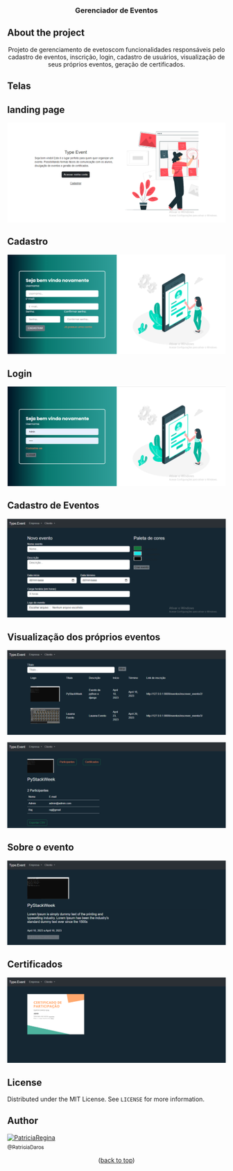 <!-- ============== HEADER ============== -->
<div align="center" id="header">
  
  <h3>Gerenciador de Eventos</h3>
</div>


<!-- ============== ABOUT ============== -->
## About the project

<div align="center">
  Projeto de gerenciamento de evetoscom funcionalidades responsáveis pelo cadastro de eventos, inscrição, login, cadastro de usuários, visualização de seus próprios eventos, geração de certificados.
</div>


<!-- ============== LANGUAGE ============== -->
## Telas

## landing page
<a href="#"><img src="img/laddingPage.png" alt="ladingPage"></a>

## Cadastro 
<a href="#"><img src="img/cadastro.png" alt="Cadastro"></a>

## Login
<a href="#"><img src="img/login.png" alt="Login"></a>

## Cadastro de Eventos
<a href="#"><img src="img/cadastroEvento.png" alt="Cadastro de evento"></a>

## Visualização dos próprios eventos 
<a href="#"><img src="img/gerenciarEventos.png" alt="Gerenciar Eventos.png"></a>

<a href="#"><img src="img/visaoGeral.png" alt="Visao geral"></a>

## Sobre o evento
<a href="#"><img src="img/sobreEvento.png" alt="Sobre o evento"></a>

## Certificados
<a href="#"><img src="img/certificados.png" alt="Certificados"></a>

<!-- ============== LICENSE ============== -->
## License

Distributed under the MIT License. See `LICENSE` for more information.


<!-- ============== AUTHOR ============== -->
## Author

[<img alt="PatriciaRegina" src="https://github.com/PatriciaDaros.png?size=300" width="115"><br><sub>@PatriciaDaros</sub>](https://github.com/PatriciaDaros)

<p align="center">(<a href="#header">back to top</a>)</p>
